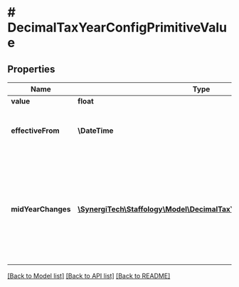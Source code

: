 # # DecimalTaxYearConfigPrimitiveValue

## Properties

Name | Type | Description | Notes
------------ | ------------- | ------------- | -------------
**value** | **float** |  | [optional]
**effectiveFrom** | **\DateTime** | The date when these period values are effective | [optional]
**midYearChanges** | [**\SynergiTech\Staffology\Model\DecimalTaxYearConfigPrimitiveValue[]**](DecimalTaxYearConfigPrimitiveValue.md) | Any optional changes to the period values that are effective from a specified date in the middle of a tax year | [optional]

[[Back to Model list]](../../README.md#models) [[Back to API list]](../../README.md#endpoints) [[Back to README]](../../README.md)
